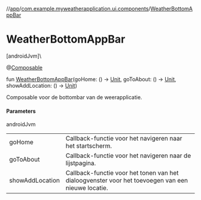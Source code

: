 //[app](../../index.md)/[com.example.myweatherapplication.ui.components](index.md)/[WeatherBottomAppBar](-weather-bottom-app-bar.md)

# WeatherBottomAppBar

[androidJvm]\

@[Composable](https://developer.android.com/reference/kotlin/androidx/compose/runtime/Composable.html)

fun [WeatherBottomAppBar](-weather-bottom-app-bar.md)(goHome: () -&gt; [Unit](https://kotlinlang.org/api/latest/jvm/stdlib/kotlin/-unit/index.html), goToAbout: () -&gt; [Unit](https://kotlinlang.org/api/latest/jvm/stdlib/kotlin/-unit/index.html), showAddLocation: () -&gt; [Unit](https://kotlinlang.org/api/latest/jvm/stdlib/kotlin/-unit/index.html))

Composable voor de bottombar van de weerapplicatie.

#### Parameters

androidJvm

| | |
|---|---|
| goHome | Callback-functie voor het navigeren naar het startscherm. |
| goToAbout | Callback-functie voor het navigeren naar de lijstpagina. |
| showAddLocation | Callback-functie voor het tonen van het dialoogvenster voor het toevoegen van een nieuwe locatie. |
